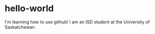 # hello-world
I'm learning how to use github! I am an ISD student at the University of Saskatchewan.
